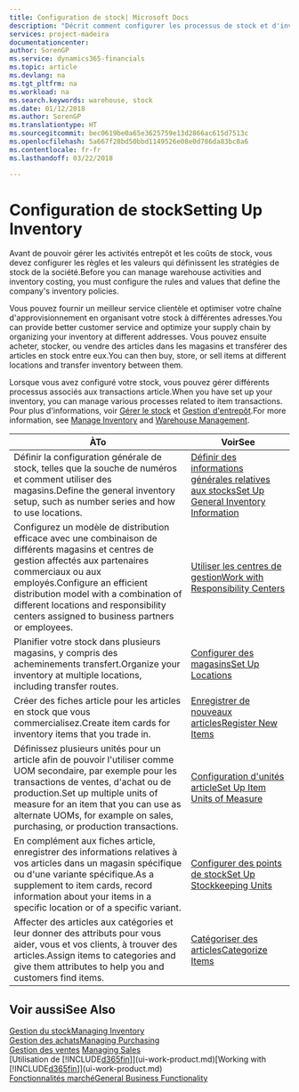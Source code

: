 ```yaml
---
title: Configuration de stock| Microsoft Docs
description: "Décrit comment configurer les processus de stock et d'inventaire, y compris les acheminements pour le transfert et les magasins, tels que des entrepôts."
services: project-madeira
documentationcenter: 
author: SorenGP
ms.service: dynamics365-financials
ms.topic: article
ms.devlang: na
ms.tgt_pltfrm: na
ms.workload: na
ms.search.keywords: warehouse, stock
ms.date: 01/12/2018
ms.author: SorenGP
ms.translationtype: HT
ms.sourcegitcommit: bec0619be0a65e3625759e13d2866ac615d7513c
ms.openlocfilehash: 5a667f28bd50bbd1149526e08e0d786da83bc8a6
ms.contentlocale: fr-fr
ms.lasthandoff: 03/22/2018

---
```

# <a name="setting-up-inventory"></a><span data-ttu-id="a6b90-103">Configuration de stock</span><span class="sxs-lookup"><span data-stu-id="a6b90-103">Setting Up Inventory</span></span>
<span data-ttu-id="a6b90-104">Avant de pouvoir gérer les activités entrepôt et les coûts de stock, vous devez configurer les règles et les valeurs qui définissent les stratégies de stock de la société.</span><span class="sxs-lookup"><span data-stu-id="a6b90-104">Before you can manage warehouse activities and inventory costing, you must configure the rules and values that define the company's inventory policies.</span></span>

<span data-ttu-id="a6b90-105">Vous pouvez fournir un meilleur service clientèle et optimiser votre chaîne d'approvisionnement en organisant votre stock à différentes adresses.</span><span class="sxs-lookup"><span data-stu-id="a6b90-105">You can provide better customer service and optimize your supply chain by organizing your inventory at different addresses.</span></span> <span data-ttu-id="a6b90-106">Vous pouvez ensuite acheter, stocker, ou vendre des articles dans les magasins et transférer des articles en stock entre eux.</span><span class="sxs-lookup"><span data-stu-id="a6b90-106">You can then buy, store, or sell items at different locations and transfer inventory between them.</span></span>

<span data-ttu-id="a6b90-107">Lorsque vous avez configuré votre stock, vous pouvez gérer différents processus associés aux transactions article.</span><span class="sxs-lookup"><span data-stu-id="a6b90-107">When you have set up your inventory, you can manage various processes related to item transactions.</span></span> <span data-ttu-id="a6b90-108">Pour plus d'informations, voir [Gérer le stock](inventory-manage-inventory.md) et [Gestion d'entrepôt](warehouse-manage-warehouse.md).</span><span class="sxs-lookup"><span data-stu-id="a6b90-108">For more information, see [Manage Inventory](inventory-manage-inventory.md) and [Warehouse Management](warehouse-manage-warehouse.md).</span></span>

| <span data-ttu-id="a6b90-109">À</span><span class="sxs-lookup"><span data-stu-id="a6b90-109">To</span></span> | <span data-ttu-id="a6b90-110">Voir</span><span class="sxs-lookup"><span data-stu-id="a6b90-110">See</span></span> |
| --- | --- |
| <span data-ttu-id="a6b90-111">Définir la configuration générale de stock, telles que la souche de numéros et comment utiliser des magasins.</span><span class="sxs-lookup"><span data-stu-id="a6b90-111">Define the general inventory setup, such as number series and how to use locations.</span></span> |[<span data-ttu-id="a6b90-112">Définir des informations générales relatives aux stocks</span><span class="sxs-lookup"><span data-stu-id="a6b90-112">Set Up General Inventory Information</span></span>](inventory-how-setup-general.md) |
|<span data-ttu-id="a6b90-113">Configurez un modèle de distribution efficace avec une combinaison de différents magasins et centres de gestion affectés aux partenaires commerciaux ou aux employés.</span><span class="sxs-lookup"><span data-stu-id="a6b90-113">Configure an efficient distribution model with a combination of different locations and responsibility centers assigned to business partners or employees.</span></span>|[<span data-ttu-id="a6b90-114">Utiliser les centres de gestion</span><span class="sxs-lookup"><span data-stu-id="a6b90-114">Work with Responsibility Centers</span></span>](inventory-responsibility-centers.md)|
| <span data-ttu-id="a6b90-115">Planifier votre stock dans plusieurs magasins, y compris des acheminements transfert.</span><span class="sxs-lookup"><span data-stu-id="a6b90-115">Organize your inventory at multiple locations, including transfer routes.</span></span> |[<span data-ttu-id="a6b90-116">Configurer des magasins</span><span class="sxs-lookup"><span data-stu-id="a6b90-116">Set Up Locations</span></span>](inventory-how-register-new-items.md) |
| <span data-ttu-id="a6b90-117">Créer des fiches article pour les articles en stock que vous commercialisez.</span><span class="sxs-lookup"><span data-stu-id="a6b90-117">Create item cards for inventory items that you trade in.</span></span> |[<span data-ttu-id="a6b90-118">Enregistrer de nouveaux articles</span><span class="sxs-lookup"><span data-stu-id="a6b90-118">Register New Items</span></span>](inventory-how-register-new-items.md) |
|<span data-ttu-id="a6b90-119">Définissez plusieurs unités pour un article afin de pouvoir l'utiliser comme UOM secondaire, par exemple pour les transactions de ventes, d'achat ou de production.</span><span class="sxs-lookup"><span data-stu-id="a6b90-119">Set up multiple units of measure for an item that you can use as alternate UOMs, for example on sales, purchasing, or production transactions.</span></span>|[<span data-ttu-id="a6b90-120">Configuration d'unités article</span><span class="sxs-lookup"><span data-stu-id="a6b90-120">Set Up Item Units of Measure</span></span>](inventory-how-setup-units-of-measure.md)|
|<span data-ttu-id="a6b90-121">En complément aux fiches article, enregistrer des informations relatives à vos articles dans un magasin spécifique ou d'une variante spécifique.</span><span class="sxs-lookup"><span data-stu-id="a6b90-121">As a supplement to item cards, record information about your items in a specific location or of a specific variant.</span></span>|[<span data-ttu-id="a6b90-122">Configurer des points de stock</span><span class="sxs-lookup"><span data-stu-id="a6b90-122">Set Up Stockkeeping Units</span></span>](inventory-how-to-set-up-stockkeeping-units.md)|
| <span data-ttu-id="a6b90-123">Affecter des articles aux catégories et leur donner des attributs pour vous aider, vous et vos clients, à trouver des articles.</span><span class="sxs-lookup"><span data-stu-id="a6b90-123">Assign items to categories and give them attributes to help you and customers find items.</span></span> |[<span data-ttu-id="a6b90-124">Catégoriser des articles</span><span class="sxs-lookup"><span data-stu-id="a6b90-124">Categorize Items</span></span>](inventory-how-categorize-items.md) |

## <a name="see-also"></a><span data-ttu-id="a6b90-125">Voir aussi</span><span class="sxs-lookup"><span data-stu-id="a6b90-125">See Also</span></span>
[<span data-ttu-id="a6b90-126">Gestion du stock</span><span class="sxs-lookup"><span data-stu-id="a6b90-126">Managing Inventory</span></span>](inventory-manage-inventory.md)  
[<span data-ttu-id="a6b90-127">Gestion des achats</span><span class="sxs-lookup"><span data-stu-id="a6b90-127">Managing Purchasing</span></span>](purchasing-manage-purchasing.md)  
<span data-ttu-id="a6b90-128">[Gestion des ventes](sales-manage-sales.md)  </span><span class="sxs-lookup"><span data-stu-id="a6b90-128">[Managing Sales](sales-manage-sales.md)  </span></span>  
<span data-ttu-id="a6b90-129">[Utilisation de [!INCLUDE[d365fin](includes/d365fin_md.md)]](ui-work-product.md)</span><span class="sxs-lookup"><span data-stu-id="a6b90-129">[Working with [!INCLUDE[d365fin](includes/d365fin_md.md)]](ui-work-product.md)</span></span>  
[<span data-ttu-id="a6b90-130">Fonctionnalités marché</span><span class="sxs-lookup"><span data-stu-id="a6b90-130">General Business Functionality</span></span>](ui-across-business-areas.md)

